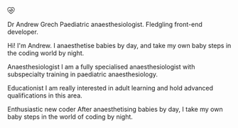 <!--heart SVG-->
<svg xmlns="http://www.w3.org/2000/svg" width="16" height="16" fill="currentColor" class="bi bi-heart-pulse" viewBox="0 0 16 16">
  <path d="m8 2.748-.717-.737C5.6.281 2.514.878 1.4 3.053.918 3.995.78 5.323 1.508 7H.43c-2.128-5.697 4.165-8.83 7.394-5.857.06.055.119.112.176.171a3.12 3.12 0 0 1 .176-.17c3.23-2.974 9.522.159 7.394 5.856h-1.078c.728-1.677.59-3.005.108-3.947C13.486.878 10.4.28 8.717 2.01zM2.212 10h1.315C4.593 11.183 6.05 12.458 8 13.795c1.949-1.337 3.407-2.612 4.473-3.795h1.315c-1.265 1.566-3.14 3.25-5.788 5-2.648-1.75-4.523-3.434-5.788-5Z"/>
  <path d="M10.464 3.314a.5.5 0 0 0-.945.049L7.921 8.956 6.464 5.314a.5.5 0 0 0-.88-.091L3.732 8H.5a.5.5 0 0 0 0 1H4a.5.5 0 0 0 .416-.223l1.473-2.209 1.647 4.118a.5.5 0 0 0 .945-.049l1.598-5.593 1.457 3.642A.5.5 0 0 0 12 9h3.5a.5.5 0 0 0 0-1h-3.162z"/>
</svg>

<!--Text-->

Dr Andrew Grech
Paediatric anaesthesiologist. Fledgling front-end developer.

Hi! I'm Andrew.
I anaesthetise babies by day, and take my own baby steps in the coding world by night.

Anaesthesiologist
I am a fully specialised anaesthesiologist with subspecialty training in paediatric anaesthesiology.

Educationist
I am really interested in adult learning and hold advanced qualifications in this area.

Enthusiastic new coder
After anaesthetising babies by day, I take my own baby steps in the world of coding by night.
